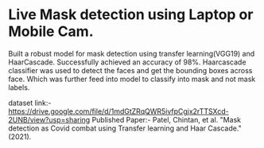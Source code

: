 # Live Mask detection using Laptop or Mobile Cam.

Built a robust model for mask detection using transfer learning(VGG19) and HaarCascade.
Successfully achieved an accuracy of 98%.
Haarcascade classifier was used to detect the faces and get the bounding boxes across face. Which was further feed into model to classify into mask and not mask labels.



dataset link:-https://drive.google.com/file/d/1mdGtZRqQWR5ivfpCgjx2rTTSXcd-2UNB/view?usp=sharing
Published Paper:- Patel, Chintan, et al. "Mask detection as Covid combat using Transfer learning and Haar Cascade." (2021).
